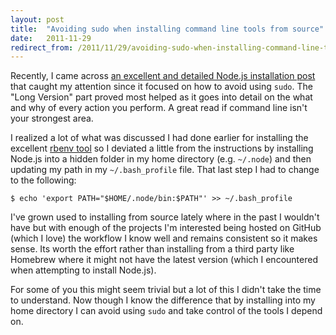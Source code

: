 ```yaml
---
layout: post
title:  "Avoiding sudo when installing command line tools from source"
date:   2011-11-29
redirect_from: /2011/11/29/avoiding-sudo-when-installing-command-line-tools/
---
```


Recently, I came across [an excellent and detailed Node.js installation post](http://increaseyourgeek.wordpress.com/2010/08/18/install-node-js-without-using-sudo/) that caught my attention since it focused on how to avoid using `sudo`. The "Long Version" part proved most helped as it goes into detail on the what and why of every action you perform. A great read if command line isn't your strongest area.

I realized a lot of what was discussed I had done earlier for installing the excellent [rbenv tool](https://github.com/sstephenson/rbenv) so I deviated a little from the instructions by installing Node.js into a hidden folder in my home directory (e.g. `~/.node`) and then updating my path in my `~/.bash_profile` file. That last step I had to change to the following:

	$ echo 'export PATH="$HOME/.node/bin:$PATH"' >> ~/.bash_profile

I've grown used to installing from source lately where in the past I wouldn't have but with enough of the projects I'm interested being hosted on GitHub (which I love) the workflow I know well and remains consistent so it makes sense. Its worth the effort rather than installing from a third party like Homebrew where it might not have the latest version (which I encountered when attempting to install Node.js).

For some of you this might seem trivial but a lot of this I didn't take the time to understand. Now though I know the difference that by installing into my home directory I can avoid using `sudo` and take control of the tools I depend on.
